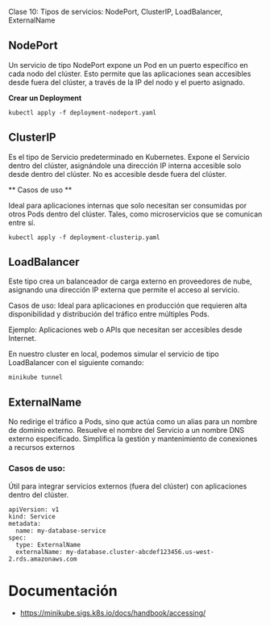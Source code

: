 Clase 10: Tipos de servicios: NodePort, ClusterIP, LoadBalancer, ExternalName

## NodePort

Un servicio de tipo NodePort expone un Pod en un puerto específico en cada nodo del clúster. Esto permite que las aplicaciones sean accesibles desde fuera del clúster, a través de la IP del nodo y el puerto asignado.


**Crear un Deployment**

```
kubectl apply -f deployment-nodeport.yaml
```

## ClusterIP

Es el tipo de Servicio predeterminado en Kubernetes. Expone el Servicio dentro del clúster, asignándole una dirección IP interna accesible solo desde dentro del clúster. No es accesible desde fuera del clúster.

** Casos de uso **

Ideal para aplicaciones internas que solo necesitan ser consumidas por otros Pods dentro del clúster. Tales, como microservicios que se comunican entre sí.


```
kubectl apply -f deployment-clusterip.yaml
```



## LoadBalancer

Este tipo crea un balanceador de carga externo en proveedores de nube, asignando una dirección IP externa que permite el acceso al servicio.

Casos de uso:
Ideal para aplicaciones en producción que requieren alta disponibilidad y distribución del tráfico entre múltiples Pods.

Ejemplo: Aplicaciones web o APIs que necesitan ser accesibles desde Internet.

En nuestro cluster en local, podemos simular el servicio de tipo LoadBalancer con el siguiente comando:

```
minikube tunnel
```

## ExternalName

No redirige el tráfico a Pods, sino que actúa como un alias para un nombre de dominio externo. Resuelve el nombre del Servicio a un nombre DNS externo especificado. Simplifica la gestión y mantenimiento de conexiones a recursos externos

### Casos de uso:
Útil para integrar servicios externos (fuera del clúster) con aplicaciones dentro del clúster.


```
apiVersion: v1
kind: Service
metadata:
  name: my-database-service
spec:
  type: ExternalName
  externalName: my-database.cluster-abcdef123456.us-west-2.rds.amazonaws.com
```


# Documentación

- https://minikube.sigs.k8s.io/docs/handbook/accessing/